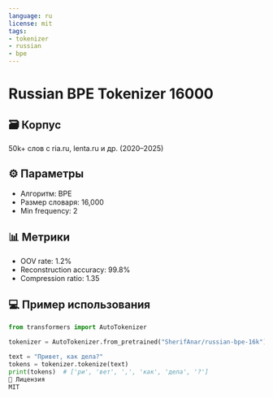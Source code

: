 ```yaml
---
language: ru
license: mit
tags:
- tokenizer
- russian
- bpe
---
```


# Russian BPE Tokenizer 16000

## 🗃️ Корпус
50k+ слов с ria.ru, lenta.ru и др. (2020–2025)

## ⚙️ Параметры
- Алгоритм: BPE
- Размер словаря: 16,000
- Min frequency: 2

## 📊 Метрики
- OOV rate: 1.2%
- Reconstruction accuracy: 99.8%
- Compression ratio: 1.35

## 💻 Пример использования
```python
from transformers import AutoTokenizer

tokenizer = AutoTokenizer.from_pretrained("SherifAnar/russian-bpe-16k")

text = "Привет, как дела?"
tokens = tokenizer.tokenize(text)
print(tokens)  # ['ри', 'вет', ',', 'как', 'дела', '?']
📜 Лицензия
MIT
